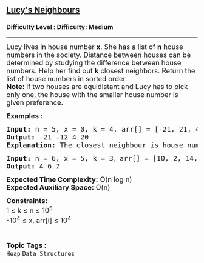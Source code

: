 <h2><a href="https://www.geeksforgeeks.org/problems/lucys-neighbours--141631/1?page=1&category=Heap&difficulty=Medium&sortBy=submissions">Lucy's Neighbours</a></h2><h3>Difficulty Level : Difficulty: Medium</h3><hr><div class="problems_problem_content__Xm_eO"><p><span style="font-size: 18px;">Lucy lives in house number <strong>x</strong>. She has a list of <strong>n</strong> house numbers in the society. Distance between houses can be determined by studying the difference between house numbers. Help her find out <strong>k</strong> closest neighbors. Return the list of house numbers in sorted order.<br><strong>Note: </strong>If two houses are equidistant and Lucy has to pick only one, the house with the smaller house number is given preference.</span></p>
<p><span style="font-size: 18px;"><strong>Examples :</strong></span></p>
<pre><span style="font-size: 18px;"><strong>Input: </strong>n = 5, x = 0, k = 4, arr[] = [-21, 21, 4, -12, 20] </span>
<span style="font-size: 18px;"><strong>Output: </strong>-21 -12 4 20</span>
<span style="font-size: 18px;"><strong>Explanation: </strong>The closest neighbour is house number 4. Followed by -12 and 20. -21 and 21 are both equal distance from X=0. Therefore, Lucy can only pick 1. Based on the given condition she picks -21 as it is the smaller of the two. </span>
</pre>
<pre><span style="font-size: 18px;"><strong>Input: </strong>n = 6, x = 5, k = 3</span>, <span style="font-size: 18px;">arr[] = [10, 2, 14, 4, 7, 6]</span>
<span style="font-size: 18px;"><strong>Output: </strong>4 6 7</span> 
</pre>
<p><span style="font-size: 18px;"><strong>Expected Time Complexity:</strong> O(n log n)<br><strong>Expected Auxiliary Space:</strong> O(n)</span></p>
<p><span style="font-size: 18px;"><strong>Constraints:</strong><br>1 ≤ k ≤ n ≤ 10<sup>5</sup>&nbsp;<br>-10<sup>4</sup> ≤ x, arr[i] ≤ 10<sup>4</sup></span></p></div><br><p><span style=font-size:18px><strong>Topic Tags : </strong><br><code>Heap</code>&nbsp;<code>Data Structures</code>&nbsp;